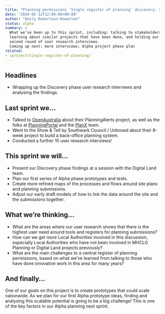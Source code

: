 ```yaml
---
title: "Planning permissions ‘Single register of planning’ discovery: Sprint notes 29 Jan - 12 Feb 2019"
date: "2019-02-12T12:00:00+00:00"
author: "Emily Robertson-Knowlton"
status: alpha
summary: >
  What we’ve been up to this sprint, including: talking to stakeholders,
  learning about similar projects that have been done, and holding our
  second round of user research interviews.
  Coming up next: more interviews; Alpha project phase plan
related:
- /project/single-register-of-planning/
---
```


## Headlines

* Wrapping up the Discovery phase user research interviews and analysing the findings.

## Last sprint we…

* Talked to [OpenAustralia](https://www.openaustralia.org.au/) about their PlanningAlerts project,
   as well as the folks at [PlanningPortal](https://www.planningportal.co.uk/) and the [PlanX](https://www.planx.uk/) team.
* Went to the Show & Tell by Southwark Council / Unboxed about their 8-week project to build a back-office planning system.
* Conducted a further 10 user research interviews!

## This sprint we will…

* Present our Discovery phase findings at a session with the Digital Land team.
* Plan our first series of Alpha phase prototypes and tests.
* Create more refined maps of the processes and flows around site plans and planning submissions.
* Adjust our early draft models of how to link the data around the site and the submissions together.

## What we’re thinking…

* What are the areas where our user research shows that there is the highest user need
   around tools and registers for planning submissions?
* How can we get more Local Authorities involved in this discussion, especially Local Authorities
   who have not been involved in MHCLG Planning or Digital Land projects previously?
* What are the main challenges to a central register of planning permissions,
   based on what we’ve learned from talking to those who have done innovative work in this area for many years?

## And finally…

One of our goals on this project is to create prototypes that could scale nationwide. As we plan for our first Alpha prototype ideas, finding and analysing this scalable potential is going to be a big challenge! This is one of the key factors in our Alpha planning next sprint.
